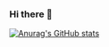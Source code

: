 ### Hi there 👋

[![Anurag's GitHub stats](https://github-readme-stats.vercel.app/api?username=hiroshi-asakawa-LITALICO)](https://github.com/anuraghazra/github-readme-stats)

<!--
**hiroshi-asakawa-LITALICO/hiroshi-asakawa-LITALICO** is a ✨ _special_ ✨ repository because its `README.md` (this file) appears on your GitHub profile.

Here are some ideas to get you started:

- 🔭 I’m currently working on ...
- 🌱 I’m currently learning ...
- 👯 I’m looking to collaborate on ...
- 🤔 I’m looking for help with ...
- 💬 Ask me about ...
- 📫 How to reach me: ...
- 😄 Pronouns: ...
- ⚡ Fun fact: ...
-->
